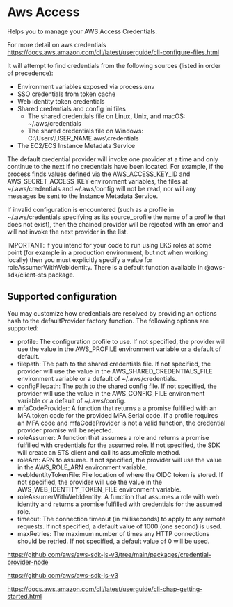 # Aws Access 
Helps you to manage your AWS Access Credentials.

For more detail on aws credentials
https://docs.aws.amazon.com/cli/latest/userguide/cli-configure-files.html

It will attempt to find credentials from the following sources (listed in order of precedence):

- Environment variables exposed via process.env
- SSO credentials from token cache
- Web identity token credentials
- Shared credentials and config ini files
    - The shared credentials file on Linux, Unix, and macOS: ~/.aws/credentials
    - The shared credentials file on Windows: C:\Users\USER_NAME\.aws\credentials
- The EC2/ECS Instance Metadata Service

The default credential provider will invoke one provider at a time and only continue to the next if no credentials have been located. For example, if the process finds values defined via the AWS_ACCESS_KEY_ID and AWS_SECRET_ACCESS_KEY environment variables, the files at ~/.aws/credentials and ~/.aws/config will not be read, nor will any messages be sent to the Instance Metadata Service.

If invalid configuration is encountered (such as a profile in ~/.aws/credentials specifying as its source_profile the name of a profile that does not exist), then the chained provider will be rejected with an error and will not invoke the next provider in the list.

IMPORTANT: if you intend for your code to run using EKS roles at some point (for example in a production environment, but not when working locally) then you must explicitly specify a value for roleAssumerWithWebIdentity. There is a default function available in @aws-sdk/client-sts package.

## Supported configuration
You may customize how credentials are resolved by providing an options hash to the defaultProvider factory function. The following options are supported:

- profile: The configuration profile to use. If not specified, the provider will use the value in the AWS_PROFILE environment variable or a default of default.
- filepath: The path to the shared credentials file. If not specified, the provider will use the value in the AWS_SHARED_CREDENTIALS_FILE environment variable or a default of ~/.aws/credentials.
- configFilepath: The path to the shared config file. If not specified, the provider will use the value in the AWS_CONFIG_FILE environment variable or a default of ~/.aws/config.
- mfaCodeProvider: A function that returns a a promise fulfilled with an MFA token code for the provided MFA Serial code. If a profile requires an MFA code and mfaCodeProvider is not a valid function, the credential provider promise will be rejected.
- roleAssumer: A function that assumes a role and returns a promise fulfilled with credentials for the assumed role. If not specified, the SDK will create an STS client and call its assumeRole method.
- roleArn: ARN to assume. If not specified, the provider will use the value in the AWS_ROLE_ARN environment variable.
- webIdentityTokenFile: File location of where the OIDC token is stored. If not specified, the provider will use the value in the AWS_WEB_IDENTITY_TOKEN_FILE environment variable.
- roleAssumerWithWebIdentity: A function that assumes a role with web identity and returns a promise fulfilled with credentials for the assumed role.
- timeout: The connection timeout (in milliseconds) to apply to any remote requests. If not specified, a default value of 1000 (one second) is used.
- maxRetries: The maximum number of times any HTTP connections should be retried. If not specified, a default value of 0 will be used.


https://github.com/aws/aws-sdk-js-v3/tree/main/packages/credential-provider-node

https://github.com/aws/aws-sdk-js-v3

https://docs.aws.amazon.com/cli/latest/userguide/cli-chap-getting-started.html



